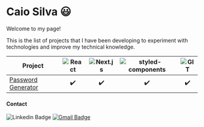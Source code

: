 # Caio Silva 😃
Welcome to my page!

This is the list of projects that I have been developing to experiment with technologies and improve my technical knowledge.

Project | ![React](https://img.shields.io/badge/React-61DAFB?style=flat-square&logo=react&logoColor=white) | ![Next.js](https://img.shields.io/badge/Next-111111?style=flat-square&logo=next.js&logoColor=white) | ![styled-components](https://img.shields.io/badge/styled--components-DB7093?style=flat-square&logo=styledcomponents&logoColor=white) | ![GIT](https://img.shields.io/badge/GIT-F05032?style=flat-square&logo=git&logoColor=white) |
--- |:---:|:---:|:---:|:---:|
[Password Generator](https://github.com/caiocoisa/password-generator) |  ✔️ |  ✔️ |✔️|✔️|


#### Contact
![Linkedin Badge](https://img.shields.io/badge/-caiosilvadossantos-blue?style=flat-square&logo=Linkedin&logoColor=white&link=https://www.linkedin.com/in/caiosilvadossantos/)
[![Gmail Badge](https://img.shields.io/badge/-caiocoisa@gmail.com-c14438?style=flat-square&logo=Gmail&logoColor=white&link=mailto:caiocoisa@gmail.com)](mailto:caiocoisa@gmail.com)

